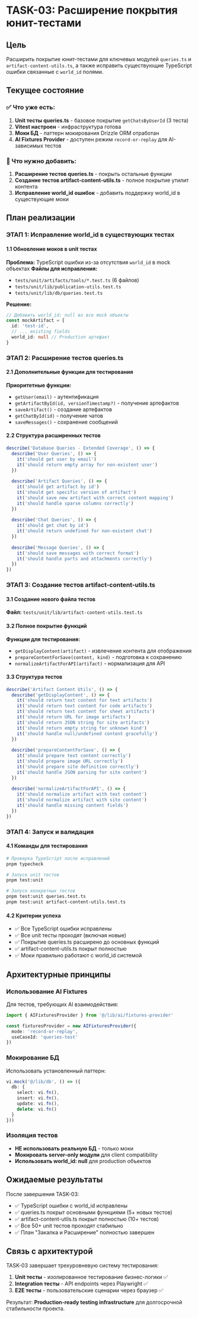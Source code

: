 # TASK-03: Расширение покрытия юнит-тестами

## Цель
Расширить покрытие юнит-тестами для ключевых модулей `queries.ts` и `artifact-content-utils.ts`, а также исправить существующие TypeScript ошибки связанные с `world_id` полями.

## Текущее состояние

### ✅ Что уже есть:
1. **Unit тесты queries.ts** - базовое покрытие `getChatsByUserId` (3 теста)
2. **Vitest настроен** - инфраструктура готова
3. **Моки БД** - паттерн мокирования Drizzle ORM отработан
4. **AI Fixtures Provider** - доступен режим `record-or-replay` для AI-зависимых тестов

### 🎯 Что нужно добавить:
1. **Расширение тестов queries.ts** - покрыть остальные функции
2. **Создание тестов artifact-content-utils.ts** - полное покрытие утилит контента
3. **Исправление world_id ошибок** - добавить поддержку world_id в существующие моки

## План реализации

### ЭТАП 1: Исправление world_id в существующих тестах

#### 1.1 Обновление моков в unit тестах
**Проблема:** TypeScript ошибки из-за отсутствия `world_id` в mock объектах
**Файлы для исправления:**
- `tests/unit/artifacts/tools/*.test.ts` (6 файлов)
- `tests/unit/lib/publication-utils.test.ts`
- `tests/unit/lib/db/queries.test.ts`

**Решение:**
```typescript
// Добавить world_id: null во все mock объекты
const mockArtifact = {
  id: 'test-id',
  // ... existing fields
  world_id: null // Production артефакт
}
```

### ЭТАП 2: Расширение тестов queries.ts

#### 2.1 Дополнительные функции для тестирования
**Приоритетные функции:**
- `getUser(email)` - аутентификация
- `getArtifactById(id, versionTimestamp?)` - получение артефактов
- `saveArtifact()` - создание артефактов
- `getChatById(id)` - получение чатов
- `saveMessages()` - сохранение сообщений

#### 2.2 Структура расширенных тестов
```typescript
describe('Database Queries - Extended Coverage', () => {
  describe('User Queries', () => {
    it('should get user by email')
    it('should return empty array for non-existent user')
  })
  
  describe('Artifact Queries', () => {
    it('should get artifact by id')
    it('should get specific version of artifact')
    it('should save new artifact with correct content mapping')
    it('should handle sparse columns correctly')
  })
  
  describe('Chat Queries', () => {
    it('should get chat by id')
    it('should return undefined for non-existent chat')
  })
  
  describe('Message Queries', () => {
    it('should save messages with correct format')
    it('should handle parts and attachments correctly')
  })
})
```

### ЭТАП 3: Создание тестов artifact-content-utils.ts

#### 3.1 Создание нового файла тестов
**Файл:** `tests/unit/lib/artifact-content-utils.test.ts`

#### 3.2 Полное покрытие функций
**Функции для тестирования:**
- `getDisplayContent(artifact)` - извлечение контента для отображения
- `prepareContentForSave(content, kind)` - подготовка к сохранению
- `normalizeArtifactForAPI(artifact)` - нормализация для API

#### 3.3 Структура тестов
```typescript
describe('Artifact Content Utils', () => {
  describe('getDisplayContent', () => {
    it('should return text content for text artifacts')
    it('should return text content for code artifacts')
    it('should return text content for sheet artifacts')
    it('should return URL for image artifacts')
    it('should return JSON string for site artifacts')
    it('should return empty string for unknown kind')
    it('should handle null/undefined content gracefully')
  })
  
  describe('prepareContentForSave', () => {
    it('should prepare text content correctly')
    it('should prepare image URL correctly') 
    it('should prepare site definition correctly')
    it('should handle JSON parsing for site content')
  })
  
  describe('normalizeArtifactForAPI', () => {
    it('should normalize artifact with text content')
    it('should normalize artifact with site content')
    it('should handle missing content fields')
  })
})
```

### ЭТАП 4: Запуск и валидация

#### 4.1 Команды для тестирования
```bash
# Проверка TypeScript после исправлений
pnpm typecheck

# Запуск unit тестов
pnpm test:unit

# Запуск конкретных тестов
pnpm test:unit queries.test.ts
pnpm test:unit artifact-content-utils.test.ts
```

#### 4.2 Критерии успеха
- ✅ Все TypeScript ошибки исправлены
- ✅ Все unit тесты проходят (включая новые)
- ✅ Покрытие queries.ts расширено до основных функций
- ✅ artifact-content-utils.ts покрыт полностью
- ✅ Моки правильно работают с world_id системой

## Архитектурные принципы

### Использование AI Fixtures
Для тестов, требующих AI взаимодействия:
```typescript
import { AIFixturesProvider } from '@/lib/ai/fixtures-provider'

const fixturesProvider = new AIFixturesProvider({
  mode: 'record-or-replay',
  useCaseId: 'queries-test'
})
```

### Мокирование БД
Использовать установленный паттерн:
```typescript
vi.mock('@/lib/db', () => ({
  db: {
    select: vi.fn(),
    insert: vi.fn(),
    update: vi.fn(),
    delete: vi.fn()
  }
}))
```

### Изоляция тестов
- **НЕ использовать реальную БД** - только моки
- **Мокировать server-only модули** для client compatibility
- **Использовать world_id: null** для production объектов

## Ожидаемые результаты

После завершения TASK-03:
- ✅ TypeScript ошибки с world_id исправлены
- ✅ queries.ts покрыт основными функциями (5+ новых тестов)
- ✅ artifact-content-utils.ts покрыт полностью (10+ тестов)
- ✅ Все 50+ unit тестов проходят стабильно
- ✅ План "Закалка и Расширение" полностью завершен

## Связь с архитектурой

TASK-03 завершает трехуровневую систему тестирования:
1. **Unit тесты** - изолированное тестирование бизнес-логики ✅
2. **Integration тесты** - API endpoints через Playwright ✅
3. **E2E тесты** - пользовательские сценарии через браузер ✅

Результат: **Production-ready testing infrastructure** для долгосрочной стабильности проекта.